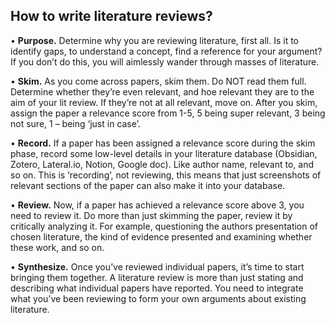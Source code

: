 ## How to write literature reviews?


•	<strong>Purpose.</strong> Determine why you are reviewing literature, first all. Is it to identify gaps, to understand a concept, find a reference for your argument? If you don’t do this, you will aimlessly wander through masses of literature.


•	<strong>Skim.</strong> As you come across papers, skim them. Do NOT read them full. Determine whether they’re even relevant, and hoe relevant they are to the aim of your lit review. If they’re not at all relevant, move on. After you skim, assign the paper a relevance score from 1-5, 5 being super relevant, 3 being not sure, 1 – being ‘just in case’. 


•	<strong>Record.</strong> If a paper has been assigned a relevance score during the skim phase, record some low-level details in your literature database (Obsidian, Zotero, Lateral.io, Notion, Google doc). Like author name, relevant to, and so on. This is ‘recording’, not reviewing, this means that just screenshots of relevant sections of the paper can also make it into your database. 


•	<strong>Review.</strong> Now, if a paper has achieved a relevance score above 3, you need to review it. Do more than just skimming the paper, review it by critically analyzing it. For example, questioning the authors presentation of chosen literature, the kind of evidence presented and examining whether these work, and so on. 


•	<strong>Synthesize.</strong> Once you’ve reviewed individual papers, it’s time to start bringing them together. A literature review is more than just stating and describing what individual papers have reported. You need to integrate what you’ve been reviewing to form your own arguments about existing literature. 
